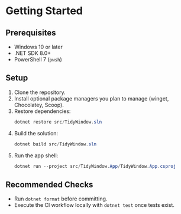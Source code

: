 # Getting Started

## Prerequisites

-   Windows 10 or later
-   .NET SDK 8.0+
-   PowerShell 7 (`pwsh`)

## Setup

1. Clone the repository.
2. Install optional package managers you plan to manage (winget, Chocolatey, Scoop).
3. Restore dependencies:
    ```powershell
    dotnet restore src/TidyWindow.sln
    ```
4. Build the solution:
    ```powershell
    dotnet build src/TidyWindow.sln
    ```
5. Run the app shell:
    ```powershell
    dotnet run --project src/TidyWindow.App/TidyWindow.App.csproj
    ```

## Recommended Checks

-   Run `dotnet format` before committing.
-   Execute the CI workflow locally with `dotnet test` once tests exist.
